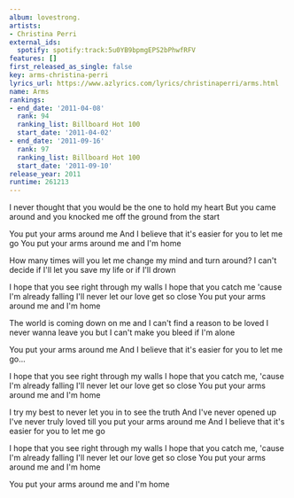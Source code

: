 ```yaml
---
album: lovestrong.
artists:
- Christina Perri
external_ids:
  spotify: spotify:track:5u0YB9bpmgEPS2bPhwfRFV
features: []
first_released_as_single: false
key: arms-christina-perri
lyrics_url: https://www.azlyrics.com/lyrics/christinaperri/arms.html
name: Arms
rankings:
- end_date: '2011-04-08'
  rank: 94
  ranking_list: Billboard Hot 100
  start_date: '2011-04-02'
- end_date: '2011-09-16'
  rank: 97
  ranking_list: Billboard Hot 100
  start_date: '2011-09-10'
release_year: 2011
runtime: 261213
---
```

I never thought that you would be the one to hold my heart
But you came around and you knocked me off the ground from the start

You put your arms around me
And I believe that it's easier for you to let me go
You put your arms around me and I'm home

How many times will you let me change my mind and turn around?
I can't decide if I'll let you save my life or if I'll drown

I hope that you see right through my walls
I hope that you catch me 'cause I'm already falling
I'll never let our love get so close
You put your arms around me and I'm home

The world is coming down on me and I can't find a reason to be loved
I never wanna leave you but I can't make you bleed if I'm alone

You put your arms around me
And I believe that it's easier for you to let me go...

I hope that you see right through my walls
I hope that you catch me, 'cause I'm already falling
I'll never let our love get so close
You put your arms around me and I'm home

I try my best to never let you in to see the truth
And I've never opened up
I've never truly loved till you put your arms around me
And I believe that it's easier for you to let me go

I hope that you see right through my walls
I hope that you catch me, 'cause I'm already falling
I'll never let our love get so close
You put your arms around me and I'm home

You put your arms around me and I'm home
